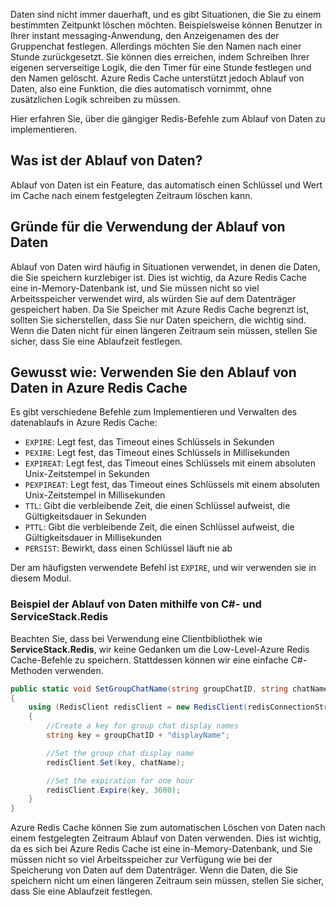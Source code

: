Daten sind nicht immer dauerhaft, und es gibt Situationen, die Sie zu einem bestimmten Zeitpunkt löschen möchten. Beispielsweise können Benutzer in Ihrer instant messaging-Anwendung, den Anzeigenamen des der Gruppenchat festlegen. Allerdings möchten Sie den Namen nach einer Stunde zurückgesetzt. Sie können dies erreichen, indem Schreiben Ihrer eigenen serverseitige Logik, die den Timer für eine Stunde festlegen und den Namen gelöscht. Azure Redis Cache unterstützt jedoch Ablauf von Daten, also eine Funktion, die dies automatisch vornimmt, ohne zusätzlichen Logik schreiben zu müssen.

Hier erfahren Sie, über die gängiger Redis-Befehle zum Ablauf von Daten zu implementieren.

## <a name="what-is-data-expiration"></a>Was ist der Ablauf von Daten?

Ablauf von Daten ist ein Feature, das automatisch einen Schlüssel und Wert im Cache nach einem festgelegten Zeitraum löschen kann.

## <a name="why-use-data-expiration"></a>Gründe für die Verwendung der Ablauf von Daten

Ablauf von Daten wird häufig in Situationen verwendet, in denen die Daten, die Sie speichern kurzlebiger ist.  Dies ist wichtig, da Azure Redis Cache eine in-Memory-Datenbank ist, und Sie müssen nicht so viel Arbeitsspeicher verwendet wird, als würden Sie auf dem Datenträger gespeichert haben. Da Sie Speicher mit Azure Redis Cache begrenzt ist, sollten Sie sicherstellen, dass Sie nur Daten speichern, die wichtig sind. Wenn die Daten nicht für einen längeren Zeitraum sein müssen, stellen Sie sicher, dass Sie eine Ablaufzeit festlegen.

## <a name="how-to-use-data-expiration-in-azure-redis-cache"></a>Gewusst wie: Verwenden Sie den Ablauf von Daten in Azure Redis Cache

Es gibt verschiedene Befehle zum Implementieren und Verwalten des datenablaufs in Azure Redis Cache:

- `EXPIRE`: Legt fest, das Timeout eines Schlüssels in Sekunden
- `PEXIRE`: Legt fest, das Timeout eines Schlüssels in Millisekunden
- `EXPIREAT`: Legt fest, das Timeout eines Schlüssels mit einem absoluten Unix-Zeitstempel in Sekunden
- `PEXPIREAT`: Legt fest, das Timeout eines Schlüssels mit einem absoluten Unix-Zeitstempel in Millisekunden
- `TTL`: Gibt die verbleibende Zeit, die einen Schlüssel aufweist, die Gültigkeitsdauer in Sekunden
- `PTTL`: Gibt die verbleibende Zeit, die einen Schlüssel aufweist, die Gültigkeitsdauer in Millisekunden
- `PERSIST`: Bewirkt, dass einen Schlüssel läuft nie ab

Der am häufigsten verwendete Befehl ist `EXPIRE`, und wir verwenden sie in diesem Modul.

### <a name="example-of-data-expiration-using-c-and-servicestackredis"></a>Beispiel der Ablauf von Daten mithilfe von C#- und ServiceStack.Redis

Beachten Sie, dass bei Verwendung eine Clientbibliothek wie **ServiceStack.Redis**, wir keine Gedanken um die Low-Level-Azure Redis Cache-Befehle zu speichern. Stattdessen können wir eine einfache C#-Methoden verwenden.

```csharp
public static void SetGroupChatName(string groupChatID, string chatName)
{
    using (RedisClient redisClient = new RedisClient(redisConnectionString))
    {
        //Create a key for group chat display names
        string key = groupChatID + "displayName";

        //Set the group chat display name
        redisClient.Set(key, chatName);

        //Set the expiration for one hour
        redisClient.Expire(key, 3600);
    }
}
```

Azure Redis Cache können Sie zum automatischen Löschen von Daten nach einem festgelegten Zeitraum Ablauf von Daten verwenden. Dies ist wichtig, da es sich bei Azure Redis Cache ist eine in-Memory-Datenbank, und Sie müssen nicht so viel Arbeitsspeicher zur Verfügung wie bei der Speicherung von Daten auf dem Datenträger. Wenn die Daten, die Sie speichern nicht um einen längeren Zeitraum sein müssen, stellen Sie sicher, dass Sie eine Ablaufzeit festlegen.